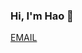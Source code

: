 ### Hi, I'm Hao :boy:
[](https://www.linkedin.com/in/hao-tieu-1869bb1b5/) [EMAIL](haotieu1601@gmail.com)
